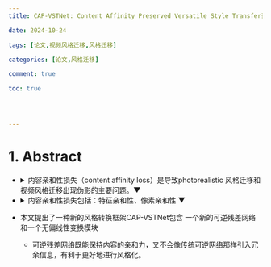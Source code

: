 ```yaml
---
title: CAP-VSTNet: Content Affinity Preserved Versatile Style Transfer论文理解

date: 2024-10-24

tags: [论文,视频风格迁移,风格迁移]

categories: [论文,风格迁移]

comment: true

toc: true




---
```


#

<!--more-->



# 1. Abstract

- <details><summary>内容亲和性损失（content affinity loss）是导致photorealistic 风格迁移和视频风格迁移出现伪影的主要问题。&#9660 </summary> 在风格迁移中，我们希望保持图像的基本结构和内容信息（例如物体的形状、轮廓等）不被过度改变。然而，在进行风格迁移时，尤其是在实现高度逼真的视觉效果时，模型可能会丢失原始图像或视频中相邻像素或特征之间的相似性关系（即“内容亲和力”），这会导致视觉伪影或图像失真。 </details>
- <details><summary>内容亲和性损失包括：特征亲和性、像素亲和性 &#9660</summary><ul><li>像素亲和力：相邻的像素往往具有某种关联性或相似性。例如，在一张连续的天空图像中，相邻像素的颜色和亮度通常是相似的；在一张物体的轮廓边缘，可能相邻像素的颜色会迅速变化。这种像素之间的关联性或相似性就叫做“**像素亲和力**”。 </li><ul><li>如果图像中相邻像素颜色差别很小，那么它们具有很高的亲和力（例如蓝天、草地等平滑区域）。 </li><li>如果相邻像素颜色差别很大，那么亲和力较低（例如物体的边界、纹理复杂的区域）。 </li><li>如果忽视这种像素亲和力，可能会导致生成的图像中出现“色块”或边缘断裂等不自然现象。这些问题会让图像看起来不连续、不连贯。 </li></ul><li>特征亲和力：在更高层次的抽象特征上，相邻区域或局部区域的特征如何保持一致。特征是在图像处理和深度学习模型中，从像素中提取出来的更复杂的模式和信息，如物体的形状、纹理、边缘等。</li><ul><li>在一张猫的图像中，猫脸上不同区域的特征（如眼睛、耳朵、鼻子等）可能具有很强的关联性，这些特征会一起构成猫脸的整体形象。</li><li>在自然风景中，山、水、树木等区域的特征也应该在某种程度上保持相互一致。</li><li>如果忽视特征亲和力，可能会导致内容失真，最终生成的图像无法保留原始图像的关键结构。例如，猫的脸可能会在迁移过程中变得扭曲或不连贯。</li> </ul></ul></details>

- 本文提出了一种新的风格转换框架CAP-VSTNet包含 一个新的可逆残差网络和一个无偏线性变换模块 
  - 可逆残差网络既能保持内容的亲和力，又不会像传统可逆网络那样引入冗余信息，有利于更好地进行风格化。 

